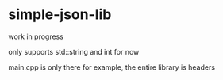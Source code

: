 # simple-json-lib

work in progress

only supports std::string and int for now

main.cpp is only there for example, the entire library is headers
